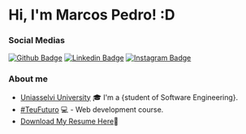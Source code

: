 # Hi, I'm Marcos Pedro! :D

### Social Medias
[![Github Badge](https://img.shields.io/badge/GitHub-100000?style=for-the-badge&logo=github&logoColor=white=https://github.com/MPedro007)](https://github.com/MPedro007)
[![Linkedin Badge](https://img.shields.io/badge/LinkedIn-0077B5?style=for-the-badge&logo=linkedin&logoColor=white=https://www.linkedin.com/in/marcospcmalmeida/)](https://www.linkedin.com/in/marcospcmalmeida/)
[![Instagram Badge](https://img.shields.io/badge/Instagram-E4405F?style=for-the-badge&logo=instagram&logoColor=white=https://www.instagram.com/mpedro_costa/)](https://www.instagram.com/mpedro_costa/)



### About me
- [Uniasselvi University](https://portal.uniasselvi.com.br/graduacao/rs/capao-da-canoa/engenharia-de-software?place=capao-da-canoa-rs&modality=ead&gclid=CjwKCAjw6MKXBhA5EiwANWLODJ-TNy31KiTEAK-3VpgZZ-gl0p6edbB8Cc6DBZmeLA3oW_e8OUZ4PxoCc5gQAvD_BwE) :mortar_board: I'm a {student of Software Engineering}.
- [#TeuFuturo](https://teufuturo.io/) 💻 - Web development course.
- [Download My Resume Here](https://drive.google.com/file/d/1hWBWxncfcqez7vo0WdR-M5BfYN04DTrk/view)📜


